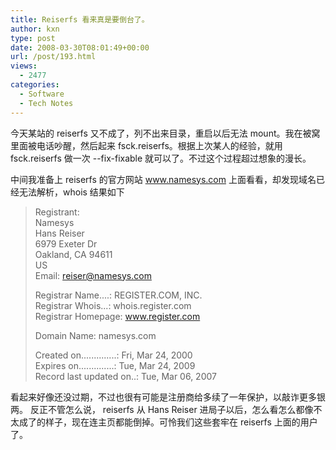 ```yaml
---
title: Reiserfs 看来真是要倒台了。
author: kxn
type: post
date: 2008-03-30T08:01:49+00:00
url: /post/193.html
views:
  - 2477
categories:
  - Software
  - Tech Notes
---
```


今天某站的 reiserfs 又不成了，列不出来目录，重启以后无法 mount。我在被窝里面被电话吵醒，然后起来 fsck.reiserfs。根据上次某人的经验，就用 fsck.reiserfs 做一次 --fix-fixable 就可以了。不过这个过程超过想象的漫长。

中间我准备上 reiserfs 的官方网站 www.namesys.com 上面看看，却发现域名已经无法解析，whois 结果如下

> Registrant:  
> Namesys  
> Hans Reiser  
> 6979 Exeter Dr  
> Oakland, CA 94611  
> US  
> Email: reiser@namesys.com
>
> Registrar Name....: REGISTER.COM, INC.  
> Registrar Whois...: whois.register.com  
> Registrar Homepage: www.register.com
>
> Domain Name: namesys.com
>
> Created on..............: Fri, Mar 24, 2000  
> Expires on..............: Tue, Mar 24, 2009  
> Record last updated on..: Tue, Mar 06, 2007

看起来好像还没过期，不过也很有可能是注册商给多续了一年保护，以敲诈更多银两。 反正不管怎么说， reiserfs 从 Hans Reiser 进局子以后，怎么看怎么都像不太成了的样子，现在连主页都能倒掉。可怜我们这些套牢在 reiserfs 上面的用户了。
